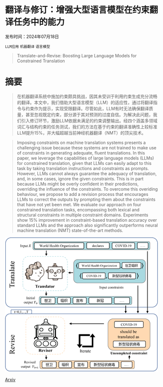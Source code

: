 # 翻译与修订：增强大型语言模型在约束翻译任务中的能力

发布时间：2024年07月18日

`LLM应用` `机器翻译` `语言模型`

> Translate-and-Revise: Boosting Large Language Models for Constrained Translation

# 摘要

> 在机器翻译系统中施加约束颇具挑战，因其未受训于利用约束生成充分流畅的翻译。本文中，我们借助大型语言模型（LLM）的适应性，通过将翻译指令与约束作为提示，实现受限翻译。尽管如此，LLM有时无法确保翻译质量，甚至忽视既定约束，部分源于其对预测的过度自信。为解决此问题，我们引入修订环节，激励LLM依据未满足的约束调整输出。经四个涵盖多领域词汇与结构约束的任务测试，我们的方法在基于约束的翻译准确性上较标准LLM提升15%，并大幅超越当前神经机器翻译（NMT）的顶尖技术。

> Imposing constraints on machine translation systems presents a challenging issue because these systems are not trained to make use of constraints in generating adequate, fluent translations. In this paper, we leverage the capabilities of large language models (LLMs) for constrained translation, given that LLMs can easily adapt to this task by taking translation instructions and constraints as prompts. However, LLMs cannot always guarantee the adequacy of translation, and, in some cases, ignore the given constraints. This is in part because LLMs might be overly confident in their predictions, overriding the influence of the constraints. To overcome this overiding behaviour, we propose to add a revision process that encourages LLMs to correct the outputs by prompting them about the constraints that have not yet been met. We evaluate our approach on four constrained translation tasks, encompassing both lexical and structural constraints in multiple constraint domains. Experiments show 15\% improvement in constraint-based translation accuracy over standard LLMs and the approach also significantly outperforms neural machine translation (NMT) state-of-the-art methods.

![翻译与修订：增强大型语言模型在约束翻译任务中的能力](../../../paper_images/2407.13164/x1.png)

[Arxiv](https://arxiv.org/abs/2407.13164)